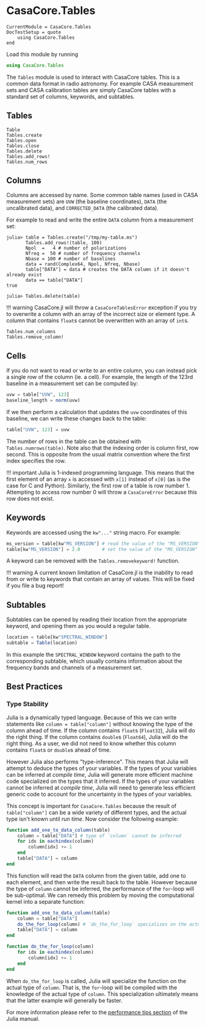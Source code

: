 # CasaCore.Tables

```@meta
CurrentModule = CasaCore.Tables
DocTestSetup = quote
    using CasaCore.Tables
end
```

Load this module by running

```julia
using CasaCore.Tables
```

The `Tables` module is used to interact with CasaCore tables. This is a common data format in radio
astronomy. For example CASA measurement sets and CASA calibration tables are simply CasaCore tables
with a standard set of columns, keywords, and subtables.

## Tables

```@docs
Table
Tables.create
Tables.open
Tables.close
Tables.delete
Tables.add_rows!
Tables.num_rows
```

## Columns

Columns are accessed by name. Some common table names (used in CASA measurement sets) are `UVW` (the
baseline coordinates), `DATA` (the uncalibrated data), and `CORRECTED_DATA` (the calibrated data).

For example to read and write the entire `DATA` column from a measurement set:

```jldoctest
julia> table = Tables.create("/tmp/my-table.ms")
       Tables.add_rows!(table, 100)
       Npol  =   4 # number of polarizations
       Nfreq =  50 # number of frequency channels
       Nbase = 100 # number of baselines
       data = rand(Complex64, Npol, Nfreq, Nbase)
       table["DATA"] = data # creates the DATA column if it doesn't already exist
       data == table["DATA"]
true

julia> Tables.delete(table)
```

!!! warning
    CasaCore.jl will throw a `CasaCoreTablesError` exception if you try to overwrite a column with
    an array of the incorrect size or element type. A column that contains `float`s cannot be
    overwritten with an array of `int`s.

```@docs
Tables.num_columns
Tables.remove_column!
```

## Cells

If you do not want to read or write to an entire column, you can instead pick a single row of the
column (ie. a cell). For example, the length of the 123rd baseline in a measurement set can be
computed by:

```julia
uvw = table["UVW", 123]
baseline_length = norm(uvw)
```

If we then perform a calculation that updates the `uvw` coordinates of this baseline, we can write
these changes back to the table:

```julia
table["UVW", 123] = uvw
```

The number of rows in the table can be obtained with `Tables.numrows(table)`.  Note also that the
indexing order is column first, row second. This is opposite from the usual matrix convention where
the first index specifies the row.

!!! important
    Julia is 1-indexed programming language. This means that the first element of an array `x` is
    accessed with `x[1]` instead of `x[0]` (as is the case for C and Python). Similarly, the first
    row of a table is row number 1. Attempting to access row number 0 will throw a `CasaCoreError`
    because this row does not exist.

## Keywords

Keywords are accessed using the `kw"..."` string macro. For example:

```julia
ms_version = table[kw"MS_VERSION"] # read the value of the "MS_VERSION" keyword
table[kw"MS_VERSION"] = 2.0        # set the value of the "MS_VERSION" keyword
```

A keyword can be removed with the `Tables.removekeyword!` function.

!!! warning
    A current known limitation of CasaCore.jl is the inability to read from or write to keywords
    that contain an array of values. This will be fixed if you file a bug report!

## Subtables

Subtables can be opened by reading their location from the appropriate keyword, and opening them as
you would a regular table.

```julia
location = table[kw"SPECTRAL_WINDOW"]
subtable = Table(location)
```

In this example the `SPECTRAL_WINDOW` keyword contains the path to the corresponding subtable, which
usually contains information about the frequency bands and channels of a measurement set.

## Best Practices

### Type Stability

Julia is a dynamically typed language. Because of this we can write statements like `column =
table["column"]` without knowing the type of the column ahead of time. If the column contains
`float`s (`Float32`), Julia will do the right thing. If the column contains `double`s (`Float64`),
Julia will do the right thing. As a user, we did not need to know whether this column contains
`float`s or `double`s ahead of time.

However Julia also performs "type-inference". This means that Julia will attempt to deduce the types
of your variables. If the types of your variables can be inferred at *compile time*, Julia will
generate more efficient machine code specialized on the types that it inferred. If the types of your
variables cannot be inferred at *compile time*, Julia will need to generate less efficient generic
code to account for the uncertainty in the types of your variables.

This concept is important for `CasaCore.Tables` because the result of `table["column"]` can be a
wide variety of different types, and the actual type isn't known until *run time*. Now consider the
following example:

```julia
function add_one_to_data_column(table)
    column = table["DATA"] # type of `column` cannot be inferred
    for idx in eachindex(column)
        column[idx] += 1
    end
    table["DATA"] = column
end
```

This function will read the `DATA` column from the given table, add one to each element, and then
write the result back to the table. However because the type of `column` cannot be inferred, the
performance of the `for`-loop will be sub-optimal. We can remedy this problem by moving the
computational kernel into a separate function:

```julia
function add_one_to_data_column(table)
    column = table["DATA"]
    do_the_for_loop(column) # `do_the_for_loop` specializes on the actual type of `column`
    table["DATA"] = column
end

function do_the_for_loop(column)
    for idx in eachindex(column)
        column[idx] += 1
    end
end
```

When `do_the_for_loop` is called, Julia will specialize the function on the actual type of `column`.
That is, the `for`-loop will be compiled with the knowledge of the actual type of `column`.  This
specialization ultimately means that the latter example will generally be faster.

For more information please refer to the [performance tips
section](http://docs.julialang.org/en/release-0.5/manual/performance-tips/#separate-kernel-functions-aka-function-barriers)
of the Julia manual.

